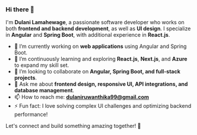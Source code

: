 ### Hi there 👋  

I'm **Dulani Lamahewage**, a passionate software developer who works on both **frontend and backend development**, as well as **UI design**. I specialize in **Angular** and **Spring Boot**, with additional experience in **React.js**.  

- 🔭 I’m currently working on **web applications** using Angular and Spring Boot.  
- 🌱 I’m continuously learning and exploring **React.js**, **Next.js**, and **Azure** to expand my skill set.  
- 👯 I’m looking to collaborate on **Angular, Spring Boot, and full-stack projects**.  
- 💬 Ask me about **frontend design, responsive UI, API integrations, and database management**.  
- 📫 How to reach me: **dulaniruwanthika99@gmail.com**  
- ⚡ Fun fact: I love solving complex UI challenges and optimizing backend performance!  

Let's connect and build something amazing together! 🚀  

<!--
**lamahewageDulani/lamahewageDulani** is a ✨ _special_ ✨ repository because its `README.md` (this file) appears on your GitHub profile.

Here are some ideas to get you started:

- 🔭 I’m currently working on ...
- 🌱 I’m currently learning ...
- 👯 I’m looking to collaborate on ...
- 🤔 I’m looking for help with ...
- 💬 Ask me about ...
- 📫 How to reach me: ...
- 😄 Pronouns: ...
- ⚡ Fun fact: ...
-->
